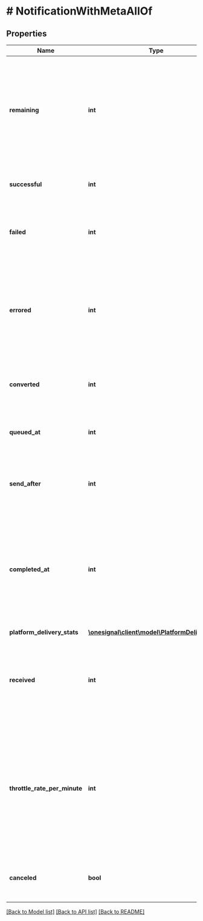 # # NotificationWithMetaAllOf

## Properties

Name | Type | Description | Notes
------------ | ------------- | ------------- | -------------
**remaining** | **int** | Number of notifications that have not been sent out yet. This can mean either our system is still processing the notification or you have delayed options set. | [optional]
**successful** | **int** | Number of notifications that were successfully delivered. | [optional]
**failed** | **int** | Number of notifications that could not be delivered due to those devices being unsubscribed. | [optional]
**errored** | **int** | Number of notifications that could not be delivered due to an error. You can find more information by viewing the notification in the dashboard. | [optional]
**converted** | **int** | Number of users who have clicked / tapped on your notification. | [optional]
**queued_at** | **int** | Unix timestamp indicating when the notification was created. | [optional]
**send_after** | **int** | Unix timestamp indicating when notification delivery should begin. | [optional]
**completed_at** | **int** | Unix timestamp indicating when notification delivery completed. The delivery duration from start to finish can be calculated with completed_at - send_after. | [optional]
**platform_delivery_stats** | [**\onesignal\client\model\PlatformDeliveryData**](PlatformDeliveryData.md) |  | [optional]
**received** | **int** | Confirmed Deliveries number of devices that received the push notification. Paid Feature Only. Free accounts will see 0. | [optional]
**throttle_rate_per_minute** | **int** | number of push notifications sent per minute. Paid Feature Only. If throttling is not enabled for the app or the notification, and for free accounts, null is returned. Refer to Throttling for more details. | [optional]
**canceled** | **bool** | Indicates whether the notification was canceled before it could be sent. | [optional]

[[Back to Model list]](../../README.md#models) [[Back to API list]](../../README.md#endpoints) [[Back to README]](../../README.md)
